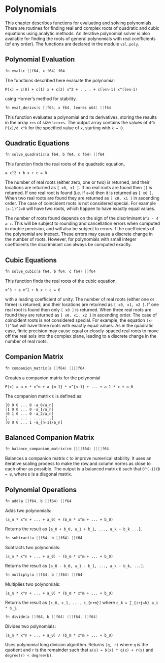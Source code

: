 # Polynomials

This chapter describes functions for evaluating and solving polynomials. There are routines
for finding real and complex roots of quadratic and cubic equations using analytic methods.
An iterative polynomial solver is also available for finding the roots of general polynomials
with real coefficients (of any order). The functions are declared in the module `vsl.poly`.

## Polynomial Evaluation

```v ignore
fn eval(c []f64, x f64) f64
```

The functions described here evaluate the polynomial

```console
P(x) = c[0] + c[1] x + c[2] x^2 + . . . + c[len-1] x^(len-1)
```

using Horner's method for stability.

```v ignore
fn eval_derivs(c []f64, x f64, lenres u64) []f64
```

This function evaluates a polynomial and its derivatives, storing the results in the array
`res` of size `lenres`. The output array contains the values of `d^k P(x)/d x^k` for the
specified value of `x`, starting with `k = 0`.

## Quadratic Equations

```v ignore
fn solve_quadratic(a f64, b f64, c f64) []f64
```

This function finds the real roots of the quadratic equation,

```console
a x^2 + b x + c = 0
```

The number of real roots (either zero, one or two) is returned, and their locations are
returned as `[ x0, x1 ]`. If no real roots are found then `[]` is returned. If one real root
is found (i.e. if `a=0`) then it is returned as `[ x0 ]`. When two real roots are found they
are returned as `[ x0, x1 ]` in ascending order. The case of coincident roots is not considered
special. For example `(x-1)^2=0` will have two roots, which happen to have exactly equal values.

The number of roots found depends on the sign of the discriminant `b^2 - 4 a c`. This will
be subject to rounding and cancellation errors when computed in double precision, and will
also be subject to errors if the coefficients of the polynomial are inexact. These errors may
cause a discrete change in the number of roots. However, for polynomials with small integer
coefficients the discriminant can always be computed exactly.

## Cubic Equations

```v ignore
fn solve_cubic(a f64, b f64, c f64) []f64
```

This function finds the real roots of the cubic equation,

```console
x^3 + a x^2 + b x + c = 0
```

with a leading coefficient of unity. The number of real roots (either one or three) is
returned, and their locations are returned as `[ x0, x1, x2 ]`. If one real root is found
then only `[ x0 ]` is returned. When three real roots are found they are returned as
`[ x0, x1, x2 ]` in ascending order. The case of coincident roots is not considered special.
For example, the equation `(x-1)^3=0` will have three roots with exactly equal values. As
in the quadratic case, finite precision may cause equal or closely-spaced real roots to move
off the real axis into the complex plane, leading to a discrete change in the number of real roots.

## Companion Matrix

```v ignore
fn companion_matrix(a []f64) [][]f64
```

Creates a companion matrix for the polynomial

```console
P(x) = a_n * x^n + a_{n-1} * x^{n-1} + ... + a_1 * x + a_0
```

The companion matrix `C` is defined as:

```
[0 0 0 ... 0 -a_0/a_n]
[1 0 0 ... 0 -a_1/a_n]
[0 1 0 ... 0 -a_2/a_n]
[. . . ... . ........]
[0 0 0 ... 1 -a_{n-1}/a_n]
```

## Balanced Companion Matrix

```v ignore
fn balance_companion_matrix(cm [][]f64) [][]f64
```

Balances a companion matrix `C` to improve numerical stability. It uses an iterative scaling
process to make the row and column norms as close to each other as possible. The output is
a balanced matrix `B` such that `D^(-1)CD = B`, where `D` is a diagonal matrix.

## Polynomial Operations

```v ignore
fn add(a []f64, b []f64) []f64
```

Adds two polynomials:

```console
(a_n * x^n + ... + a_0) + (b_m * x^m + ... + b_0)
```

Returns the result as `[a_0 + b_0, a_1 + b_1, ..., a_k + b_k ...]`.

```v ignore
fn subtract(a []f64, b []f64) []f64
```

Subtracts two polynomials:

```console
(a_n * x^n + ... + a_0) - (b_m * x^m + ... + b_0)
```

Returns the result as `[a_0 - b_0, a_1 - b_1, ..., a_k - b_k, ...]`.

```v ignore
fn multiply(a []f64, b []f64) []f64
```

Multiplies two polynomials:

```console
(a_n * x^n + ... + a_0) * (b_m * x^m + ... + b_0)
```

Returns the result as `[c_0, c_1, ..., c_{n+m}]` where `c_k = ∑_{i+j=k} a_i * b_j`.

```v ignore
fn divide(a []f64, b []f64) ([]f64, []f64)
```

Divides two polynomials:

```console
(a_n * x^n + ... + a_0) / (b_m * x^m + ... + b_0)
```

Uses polynomial long division algorithm. Returns `(q, r)` where `q` is the quotient and `r`
is the remainder such that `a(x) = b(x) * q(x) + r(x)` and `degree(r) < degree(b)`.

